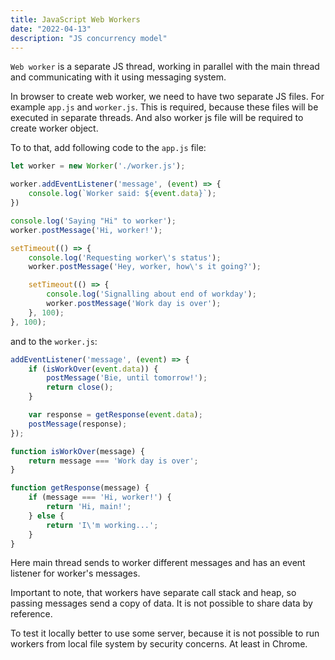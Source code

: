 ```yaml
---
title: JavaScript Web Workers
date: "2022-04-13"
description: "JS concurrency model"
---
```


`Web worker` is a separate JS thread, working in parallel with the main thread and communicating with
it using messaging system.

In browser to create web worker, we need to have two separate JS files. For example `app.js` and 
`worker.js`. This is required, because these files will be executed in separate threads. And also
worker js file will be required to create worker object.

To to that, add following code to the `app.js` file:

```js
let worker = new Worker('./worker.js');

worker.addEventListener('message', (event) => {
    console.log(`Worker said: ${event.data}`);
})

console.log('Saying "Hi" to worker');
worker.postMessage('Hi, worker!');

setTimeout(() => {
    console.log('Requesting worker\'s status');
    worker.postMessage('Hey, worker, how\'s it going?');

    setTimeout(() => {
        console.log('Signalling about end of workday');
        worker.postMessage('Work day is over');
    }, 100);
}, 100);
```

and to the `worker.js`:

```js
addEventListener('message', (event) => {
    if (isWorkOver(event.data)) {
        postMessage('Bie, until tomorrow!');
        return close();
    }

    var response = getResponse(event.data);
    postMessage(response);
});

function isWorkOver(message) {
    return message === 'Work day is over';
}

function getResponse(message) {
    if (message === 'Hi, worker!') {
        return 'Hi, main!';
    } else {
        return 'I\'m working...';
    }
}
```

Here main thread sends to worker different messages and has an event listener for worker's messages.

Important to note, that workers have separate call stack and heap, so passing messages send a copy
of data. It is not possible to share data by reference.

To test it locally better to use some server, because it is not possible to run workers from local
file system by security concerns. At least in Chrome.

